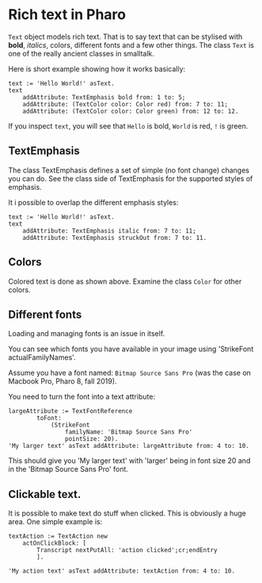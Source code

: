 # Rich text in Pharo

`Text` object models rich text. That is to say text that can be stylised with **bold**, *italics*, colors, different fonts and a few other things. The class `Text` is one of the really ancient classes in smalltalk.

Here is short example showing how it works basically:

```Smalltalk
text := 'Hello World!' asText.
text
	addAttribute: TextEmphasis bold from: 1 to: 5;
	addAttribute: (TextColor color: Color red) from: 7 to: 11;
	addAttribute: (TextColor color: Color green) from: 12 to: 12.
```

If you inspect `text`, you will see that `Hello` is bold, `World` is red, `!` is green.

## TextEmphasis
The class TextEmphasis defines a set of simple (no font change) changes you can do. See the class side of TextEmphasis for the supported styles of emphasis.

It i possible to overlap the different emphasis styles:

```Smalltalk
text := 'Hello World!' asText.text	addAttribute: TextEmphasis italic from: 7 to: 11;	addAttribute: TextEmphasis struckOut from: 7 to: 11.
```

## Colors
Colored text is done as shown above. Examine the class `Color` for other colors.

## Different fonts
Loading and managing fonts is an issue in itself.

You can see which fonts you have available in your image using 'StrikeFont actualFamilyNames'.

Assume you have a font named: `Bitmap Source Sans Pro` (was the case on Macbook Pro, Pharo 8, fall 2019). 

You need to turn the font into a text attribute:

```Smalltalk
largeAttribute := TextFontReference		toFont:			(StrikeFont				familyName: 'Bitmap Source Sans Pro'				pointSize: 20).'My larger text' asText addAttribute: largeAttribute from: 4 to: 10.
```
This should give you 'My larger text' with 'larger' being in font size 20 and in the 'Bitmap Source Sans Pro' font.

## Clickable text.
It is possible to make text do stuff when clicked. This is obviously a huge area. One simple example is:

```Smalltalk
textAction := TextAction new 
	actOnClickBlock: [ 
		Transcript nextPutAll: 'action clicked';cr;endEntry
		].'My action text' asText addAttribute: textAction from: 4 to: 10.
```